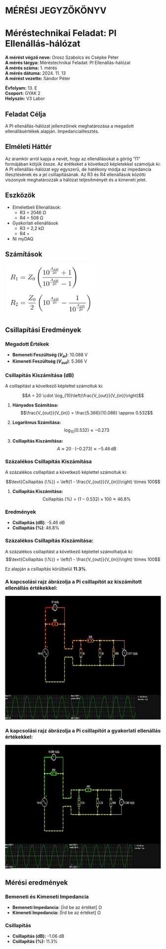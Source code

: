 # MÉRÉSI JEGYZŐKÖNYV
# Méréstechnikai Feladat: PI Ellenállás-hálózat

**A mérést végző neve:** Orosz Szabolcs és Csépke Péter  
**A mérés tárgya:** Méréstechnikai Feladat: PI Ellenállás-hálózat  
**A mérés száma:** 1. mérés  
**A mérés dátuma:** 2024. 11. 13  
**A mérést vezette:** Sándor Péter  

**Évfolyam:** 13. E  
**Csoport:** GYAK 2  
**Helyszín:** V3 Labor  

## Feladat Célja
A PI ellenállás-hálózat jellemzőinek meghatározása a megadott ellenállásértékek alapján. Impedanciaillesztés.  

## Elméleti Háttér
Az áramkör arról kapja a nevét, hogy az ellenállásokat a görög "Π" formájában kötjük össze. Az érétkeket a következő képletekkel számoljuk ki:
A PI ellenállás-hálózat egy egyszerű, de hatékony módja az impedancia illesztésének és a jel csillapításának. Az R3 és R4 ellenállások közötti viszonyok meghatározzák a hálózat teljesítményét és a kimeneti jelet.

## Eszközök
- Elméletbeli Ellenállások:
  - R3 = 2046 Ω
  - R4 = 508 Ω
- Gyakorlati  ellenállások
  - R3 = 2,2 kΩ
  - R4 = 
- Ni myDAQ 

## Számítások
<img src="https://github.com/oroszszr/jegyzokonyv/blob/main/meres1/keplet.PNG" width="300" height="170">  

## Csillapítási Eredmények

### Megadott Értékek
- **Bemeneti Feszültség ($V_{in}$)**: 10.088 V
- **Kimeneti Feszültség ($V_{out}$)**: 5.366 V

### Csillapítás Kiszámítása (dB)
A csillapítást a következő képlettel számoltuk ki:

$$A = 20 \cdot \log_{10}\left(\frac{V_{out}}{V_{in}}\right)$$

1. **Hányados Számítása:**
   $$\frac{V_{out}}{V_{in}} = \frac{5.366}{10.088} \approx 0.532$$

2. **Logaritmus Számítása:**
   $$\log_{10}(0.532) \approx -0.273$$

3. **Csillapítás Kiszámítása:**
   $$A \approx 20 \cdot (-0.273) \approx -5.46 \, \text{dB}$$

### Százalékos Csillapítás Kiszámítása
A százalékos csillapítást a következő képlettel számoltuk ki:

$$\text{Csillapítás (\%)} = \left(1 - \frac{V_{out}}{V_{in}}\right) \times 100$$

1. **Csillapítás Kiszámítása:**
   $$\text{Csillapítás (\%)} = \left(1 - 0.532\right) \times 100 \approx 46.8\%$$

### Eredmények
- **Csillapítás (dB)**: -5.46 dB
- **Csillapítás (%)**: 46.8%


### Százalékos Csillapítás Kiszámítása:
A százalékos csillapítást a következő képlettel számolhatjuk ki:  
$$\text{Csillapítás (\%)} = \left(1 - \frac{V_{out}}{V_{in}}\right) \times 100$$  

Ez alapján a csillapítás körülbelül **11.3%**.

### A kapcsolási rajz ábrázolja a Pi csillapítót az kiszámított ellenállás értékekkel:

<img src="https://github.com/oroszszr/jegyzokonyv/blob/main/meres1/falstad1.PNG" width="770" height="400">

### A kapcsolási rajz ábrázolja a Pi csillapítót a gyakorlati ellenállás értékekkel:

<img src="https://github.com/oroszszr/jegyzokonyv/blob/main/meres1/falstad2.PNG" width="770" height="400">

## Mérési eredmények

### Bemeneti és Kimeneti Impedancia
- **Bemeneti Impedancia:** [Írd be az értéket] Ω
- **Kimeneti Impedancia:** [Írd be az értéket] Ω

### Csillapítás
- **Csillapítás (dB):** -1.06 dB
- **Csillapítás (%):** 11.3%



